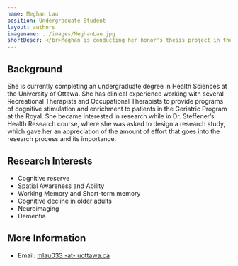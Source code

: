 ```yaml
---
name: Meghan Lau
position: Undergraduate Student
layout: authors
imagename: ../images/MeghanLau.jpg
shortDescr: </br>Meghan is conducting her honor's thesis project in the lab and will focus on understanding the age related effects on <b>spatial working memory</b>.
---
```

## Background

She is currently completing an undergraduate degree in Health Sciences at the University of Ottawa. She has clinical experience working with several Recreational Therapists and Occupational Therapists to provide programs of cognitive stimulation and enrichment to patients in the Geriatric Program at the Royal. She became interested in research while in Dr. Steffener’s Health Research course, where she was asked to design a research study, which gave her an appreciation of the amount of effort that goes into the research process and its importance.

## Research Interests
* Cognitive reserve
* Spatial Awareness and Ability
* Working Memory and Short-term memory
* Cognitive decline in older adults
* Neuroimaging
* Dementia


## More Information

* Email: <a href='mailto:mlau033@uottawa.ca'>mlau033 -at- uottawa.ca</a>
